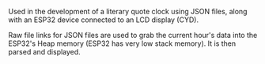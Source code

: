 Used in the development of a literary quote clock using JSON files, along with an ESP32 device connected to an LCD display (CYD).

Raw file links for JSON files are used to grab the current hour's data into the ESP32's Heap memory (ESP32 has very low stack memory). It is then parsed and displayed.
